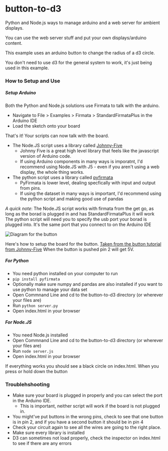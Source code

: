 # button-to-d3
 
Python and Node.js ways to manage arduino and a web server for ambient displays.

You can use the web server stuff and put your own displays/arduino content.

This example uses an arduino button to change the radius of a d3 circle. 

You don't need to use d3 for the general system to work, it's just being used in this example.

### How to Setup and Use
##### Setup Arduino
Both the Python and Node.js solutions use Firmata to talk with the arduino. 

* Navigate to File > Examples > Firmata > StandardFirmataPlus in the Arduino IDE
* Load the sketch onto your board

That's it! Your scripts can now talk with the board. 

* The Node.JS script uses a library called [Johnny-Five](http://johnny-five.io/)
  * Johnny Five is a great high level library that feels like the javascript version of Arduino code.
  * If using Arduino components in many ways is imporatnt, I'd recommend using Node.JS with J5 - even if you aren't using a web display, the whole thing works.
* The python script uses a library called [pyfirmata](https://pyfirmata.readthedocs.io/en/latest/)
  * PyFirmata is lower level, dealing specfically with input and output from pins. 
  * If using the dataset in many ways is important, I'd recommend using the python script and making good use of pandas

_A quick note_:
The Node.JS script works with firmata from the get go, as long as the borad is plugged in and has StandardFirmataPlus it will work
The python script will need you to specify the usb port your borad is plugged into. It's the same port that you connect to on the Arduino IDE

![Diagram for the button](http://johnny-five.io/img/breadboard/button.png)


Here's how to setup the board for the button. [Taken from the button tutorial from Johnny-Five](http://johnny-five.io/examples/button/)
When the button is pushed pin 2 will get 5V.

##### For Python
* You need python installed on your computer to run
* `pip install pyfirmata`
* Optionally make sure numpy and pandas are also installed if you want to use python to manage your data set
* Open Commnand Line and cd to the button-to-d3 directory (or wherever your files are)
* Run `python server.py`
* Open index.html in your browser

##### For Node.JS
* You need Node.js installed
* Open Commnand Line and cd to the button-to-d3 directory (or wherever your files are)
* Run `node server.js`
* Open index.html in your browser

If everything works you should see a black circle on index.html.
When you press or hold down the button 

### Troublehshooting

* Make sure your board is plugged in properly and you can select the port in the Arduino IDE.
  * This is important, neither script will work if the board is not plugged in.
* You might've put buttons in the wrong pins, check to see that one button is in pin 2, and if you have a second button it should be in pin 4
* Check your circuit again to see all the wires are going to the right place.
* Make sure every library is installed
* D3 can sometimes not load properly, check the inspector on index.html to see if there are any errors
